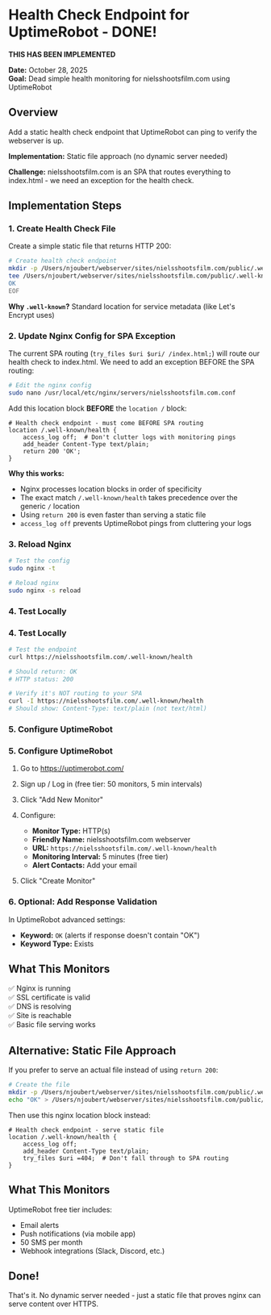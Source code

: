 # Health Check Endpoint for UptimeRobot - DONE!

**THIS HAS BEEN IMPLEMENTED**

**Date:** October 28, 2025  
**Goal:** Dead simple health monitoring for nielsshootsfilm.com using UptimeRobot

## Overview

Add a static health check endpoint that UptimeRobot can ping to verify the webserver is up.

**Implementation:** Static file approach (no dynamic server needed)

**Challenge:** nielsshootsfilm.com is an SPA that routes everything to index.html - we need an exception for the health check.

## Implementation Steps

### 1. Create Health Check File

Create a simple static file that returns HTTP 200:

```bash
# Create health check endpoint
mkdir -p /Users/njoubert/webserver/sites/nielsshootsfilm.com/public/.well-known
tee /Users/njoubert/webserver/sites/nielsshootsfilm.com/public/.well-known/health << 'EOF'
OK
EOF
```

**Why `.well-known`?** Standard location for service metadata (like Let's Encrypt uses)

### 2. Update Nginx Config for SPA Exception

The current SPA routing (`try_files $uri $uri/ /index.html;`) will route our health check to index.html. We need to add an exception BEFORE the SPA routing:

```bash
# Edit the nginx config
sudo nano /usr/local/etc/nginx/servers/nielsshootsfilm.com.conf
```

Add this location block **BEFORE** the `location /` block:

```nginx
# Health check endpoint - must come BEFORE SPA routing
location /.well-known/health {
    access_log off;  # Don't clutter logs with monitoring pings
    add_header Content-Type text/plain;
    return 200 'OK';
}
```

**Why this works:**
- Nginx processes location blocks in order of specificity
- The exact match `/.well-known/health` takes precedence over the generic `/` location
- Using `return 200` is even faster than serving a static file
- `access_log off` prevents UptimeRobot pings from cluttering your logs

### 3. Reload Nginx

```bash
# Test the config
sudo nginx -t

# Reload nginx
sudo nginx -s reload
```

### 4. Test Locally

### 4. Test Locally

```bash
# Test the endpoint
curl https://nielsshootsfilm.com/.well-known/health

# Should return: OK
# HTTP status: 200

# Verify it's NOT routing to your SPA
curl -I https://nielsshootsfilm.com/.well-known/health
# Should show: Content-Type: text/plain (not text/html)
```

### 5. Configure UptimeRobot

### 5. Configure UptimeRobot

1. Go to https://uptimerobot.com/
2. Sign up / Log in (free tier: 50 monitors, 5 min intervals)
3. Click "Add New Monitor"
4. Configure:
   - **Monitor Type:** HTTP(s)
   - **Friendly Name:** nielsshootsfilm.com webserver
   - **URL:** `https://nielsshootsfilm.com/.well-known/health`
   - **Monitoring Interval:** 5 minutes (free tier)
   - **Alert Contacts:** Add your email

5. Click "Create Monitor"

### 6. Optional: Add Response Validation

In UptimeRobot advanced settings:
- **Keyword:** `OK` (alerts if response doesn't contain "OK")
- **Keyword Type:** Exists

## What This Monitors

✅ Nginx is running  
✅ SSL certificate is valid  
✅ DNS is resolving  
✅ Site is reachable  
✅ Basic file serving works

## Alternative: Static File Approach

If you prefer to serve an actual file instead of using `return 200`:

```bash
# Create the file
mkdir -p /Users/njoubert/webserver/sites/nielsshootsfilm.com/public/.well-known
echo "OK" > /Users/njoubert/webserver/sites/nielsshootsfilm.com/public/.well-known/health
```

Then use this nginx location block instead:

```nginx
# Health check endpoint - serve static file
location /.well-known/health {
    access_log off;
    add_header Content-Type text/plain;
    try_files $uri =404;  # Don't fall through to SPA routing
}
```

## What This Monitors

UptimeRobot free tier includes:
- Email alerts
- Push notifications (via mobile app)
- 50 SMS per month
- Webhook integrations (Slack, Discord, etc.)

## Done!

That's it. No dynamic server needed - just a static file that proves nginx can serve content over HTTPS.
